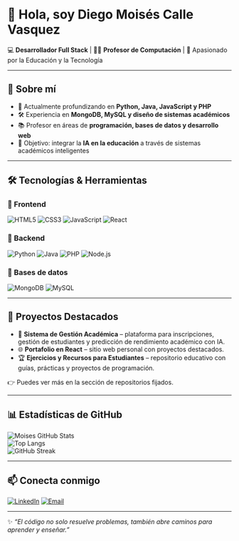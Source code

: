 # 👋 Hola, soy Diego Moisés Calle Vasquez

💻 **Desarrollador Full Stack** | 👨‍🏫 **Profesor de Computación** | 🚀 Apasionado por la Educación y la Tecnología  

---

## 🚀 Sobre mí
- 🌱 Actualmente profundizando en **Python, Java, JavaScript y PHP**  
- 🛠️ Experiencia en **MongoDB, MySQL y diseño de sistemas académicos**  
- 📚 Profesor en áreas de **programación, bases de datos y desarrollo web**  
- 🎯 Objetivo: integrar la **IA en la educación** a través de sistemas académicos inteligentes  

---

## 🛠️ Tecnologías & Herramientas

### 🔹 Frontend
![HTML5](https://img.shields.io/badge/HTML5-E34F26?style=for-the-badge&logo=html5&logoColor=white)
![CSS3](https://img.shields.io/badge/CSS3-1572B6?style=for-the-badge&logo=css3&logoColor=white)
![JavaScript](https://img.shields.io/badge/JavaScript-F7DF1E?style=for-the-badge&logo=javascript&logoColor=black)
![React](https://img.shields.io/badge/React-61DAFB?style=for-the-badge&logo=react&logoColor=black)

### 🔹 Backend
![Python](https://img.shields.io/badge/Python-3776AB?style=for-the-badge&logo=python&logoColor=white)
![Java](https://img.shields.io/badge/Java-007396?style=for-the-badge&logo=java&logoColor=white)
![PHP](https://img.shields.io/badge/PHP-777BB4?style=for-the-badge&logo=php&logoColor=white)
![Node.js](https://img.shields.io/badge/Node.js-339933?style=for-the-badge&logo=nodedotjs&logoColor=white)

### 🔹 Bases de datos
![MongoDB](https://img.shields.io/badge/MongoDB-47A248?style=for-the-badge&logo=mongodb&logoColor=white)
![MySQL](https://img.shields.io/badge/MySQL-005C84?style=for-the-badge&logo=mysql&logoColor=white)

---

## 📌 Proyectos Destacados
- 📘 **Sistema de Gestión Académica** – plataforma para inscripciones, gestión de estudiantes y predicción de rendimiento académico con IA.  
- 🌐 **Portafolio en React** – sitio web personal con proyectos destacados.  
- 🏆 **Ejercicios y Recursos para Estudiantes** – repositorio educativo con guías, prácticas y proyectos de programación.  

👉 Puedes ver más en la sección de repositorios fijados.

---

## 📊 Estadísticas de GitHub

![Moises GitHub Stats](https://github-readme-stats.vercel.app/api?username=TU_USUARIO&show_icons=true&theme=tokyonight)  
![Top Langs](https://github-readme-stats.vercel.app/api/top-langs/?username=TU_USUARIO&layout=compact&theme=tokyonight)  
![GitHub Streak](https://streak-stats.demolab.com?user=TU_USUARIO&theme=tokyonight)

---

## 📫 Conecta conmigo
[![LinkedIn](https://img.shields.io/badge/LinkedIn-0A66C2?style=for-the-badge&logo=linkedin&logoColor=white)](https://www.linkedin.com/in/TU_LINKEDIN)
[![Email](https://img.shields.io/badge/Email-D14836?style=for-the-badge&logo=gmail&logoColor=white)](mailto:moisescallevasquez09@gmail.com)

---

✨ *“El código no solo resuelve problemas, también abre caminos para aprender y enseñar.”*  
